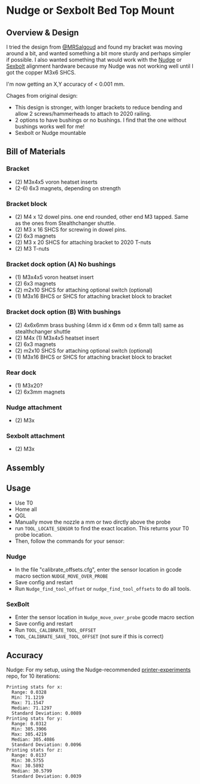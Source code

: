 # Nudge or Sexbolt Bed Top Mount



## Overview & Design
I tried the design from [@MRSalgoud](https://www.printables.com/model/1254246-nudge-dockable-24-mount) and found my bracket was moving around a bit, and wanted something a bit more sturdy and perhaps simpler if possible.  I also wanted something that would work with the [Nudge](https://github.com/zruncho3d/nudge/blob/main/README.md) or [Sexbolt](https://mods.vorondesign.com/details/t1DBVlcUBbdEK6habEsVzg) alignment hardware because my Nudge was not working well until I got the copper M3x6 SHCS. 

I'm now getting an X,Y accuracy of < 0.001 mm.

Chages from original design:

* This design is stronger, with longer brackets to reduce bending and allow 2 screws/hammerheads to attach to 2020 railing.
* 2 options to have bushings or no bushings.  I find that the one without bushings works well for me!
* Sexbolt or Nudge mountable

## Bill of Materials
### Bracket
* (2) M3x4x5 voron heatset inserts
* (2-6) 6x3 magnets, depending on strength

### Bracket block
* (2) M4 x 12 dowel pins. one end rounded, other end M3 tapped.  Same as the ones from Stealthchanger shuttle.
* (2) M3 x 16 SHCS for screwing in dowel pins.
* (2) 6x3 magnets
* (2) M3 x 20 SHCS for attaching bracket to 2020 T-nuts
* (2) M3 T-nuts

### Bracket dock option (A) No bushings
* (1) M3x4x5 voron heatset insert
* (2) 6x3 magnets
* (2) m2x10 SHCS for attaching optional switch (optional)
* (1) M3x16 BHCS or SHCS for attaching bracket block to bracket

### Bracket dock option (B) With bushings
* (2) 4x6x6mm brass bushing (4mm id x 6mm od x 6mm tall) same as stealthchanger shuttle
* (2) M4x (1) M3x4x5 heatset insert
* (2) 6x3 magnets
* (2) m2x10 SHCS for attaching optional switch (optional)
* (1) M3x16 BHCS or SHCS for attaching bracket block to bracket

### Rear dock
* (1) M3x20?
* (2) 6x3mm magnets
  
### Nudge attachment
* (2) M3x

### Sexbolt attachment
* (2) M3x
  
## Assembly


## Usage

* Use T0
* Home all
* QGL
* Manually move the nozzle a mm or two dirctly above the probe
* run `TOOL_LOCATE_SENSOR`
to find the exact location. This returns your T0 probe location. 
* Then, follow the commands for your sensor:

### Nudge
* In the file "calibrate_offsets.cfg", enter the sensor location in gcode macro section `NUDGE_MOVE_OVER_PROBE` 
* Save config and restart 
* Run `Nudge_find_tool_offset` or `nudge_find_tool_offsets` to do all tools.

### SexBolt
* Enter the sensor location in `Nudge_move_over_probe` gcode macro section
* Save config and restart 
* Run `TOOL_CALIBRATE_TOOL_OFFSET`
* `TOOL_CALIBRATE_SAVE_TOOL_OFFSET` (not sure if this is correct)


## Accuracy
Nudge: For my setup, using the Nudge-recommended [printer-experiments](https://github.com/zruncho3d/printer-experiments) repo, for 10 iterations:
```
Printing stats for x:
  Range: 0.0328
  Min: 71.1219
  Max: 71.1547
  Median: 71.1297
  Standard Deviation: 0.0089
Printing stats for y:
  Range: 0.0312
  Min: 305.3906
  Max: 305.4219
  Median: 305.4086
  Standard Deviation: 0.0096
Printing stats for z:
  Range: 0.0137
  Min: 30.5755
  Max: 30.5892
  Median: 30.5799
  Standard Deviation: 0.0039
```




